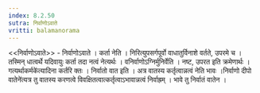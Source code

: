 ```yaml
---
index: 8.2.50
sutra: निर्वाणोऽवाते
vritti: balamanorama
---
```


<<निर्वाणोऽवाते>> - निर्वाणोऽवाते । कर्ता नेति । निरित्युपसर्गपूर्वो वाधातुर्विनाशे वर्तते, उपरमे च । तस्मिन् धात्वर्थे यदिवायुः कर्ता तदा नत्वं नेत्यर्थः । वनिर्वाणोऽग्निर्मुनिर्वेति । नष्ट, उपरत इति क्रमेणार्थः ।गत्यर्थाकर्मके॑त्यादिना कर्तरि क्तः । निर्वातो वात इति । अत्र वातस्य कर्तृत्वान्नत्वं नेति भावः ।निर्वाणो दीपो वातेने॑त्यत्र तु वातस्य करणत्वे विवक्षितत्वात्कर्तृत्वाऽभावान्नत्वं निर्वाह्रम् । भावे तु निर्वातं वातेन । 
